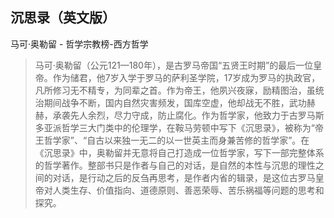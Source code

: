 ## 沉思录（英文版）

马可·奥勒留  -  哲学宗教榜-西方哲学

> 马可·奥勒留（公元121—180年），是古罗马帝国“五贤王时期”的最后一位皇帝。作为储君，他7岁入学于罗马的萨利圣学院，17岁成为罗马的执政官，凡所修习无不精专，为同辈之首。作为帝王，他夙兴夜寐，励精图治，虽统治期间战争不断，国内自然灾害频发，国库空虚，他却战无不胜，武功赫赫，承袭先人余烈，尽力守成，防止腐化。作为哲学家，他致力于古罗马斯多亚派哲学三大门类中的伦理学，在鞍马劳顿中写下《沉思录》，被称为“帝王哲学家”、“自古以来独一无二的以一世英主而身兼苦修的哲学家”。在《沉思录》中，奥勒留并无意将自己打造成一位哲学家，写下一部完整体系的哲学著作。整部书只是作者与自己的对话，是自然的本性与沉思的理性之间的对话，是行动之后的反刍再思考，是作者内省的辑录，是这位古罗马皇帝对人类生存、价值指向、道德原则、善恶荣辱、苦乐祸福等问题的思考和探究。
